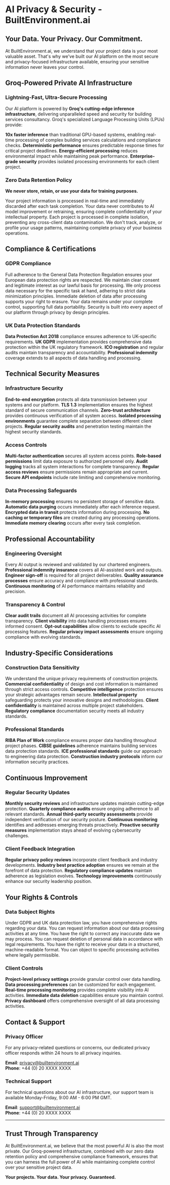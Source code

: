 # AI Privacy & Security - BuiltEnvironment.ai

## Your Data. Your Privacy. Our Commitment.

At BuiltEnvironment.ai, we understand that your project data is your most valuable asset. That's why we've built our AI platform on the most secure and privacy-focused infrastructure available, ensuring your sensitive information never leaves your control.

## Groq-Powered Private AI Infrastructure

### Lightning-Fast, Ultra-Secure Processing

Our AI platform is powered by **Groq's cutting-edge inference infrastructure**, delivering unparalleled speed and security for building services consultancy. Groq's specialized Language Processing Units (LPUs) provide:

**10x faster inference** than traditional GPU-based systems, enabling real-time processing of complex building services calculations and compliance checks. **Deterministic performance** ensures predictable response times for critical project deadlines. **Energy-efficient processing** reduces environmental impact while maintaining peak performance. **Enterprise-grade security** provides isolated processing environments for each client project.

### Zero Data Retention Policy

**We never store, retain, or use your data for training purposes.**

Your project information is processed in real-time and immediately discarded after each task completion. Your data never contributes to AI model improvement or retraining, ensuring complete confidentiality of your intellectual property. Each project is processed in complete isolation, preventing any cross-client data contamination. We don't track, analyze, or profile your usage patterns, maintaining complete privacy of your business operations.

## Compliance & Certifications

### GDPR Compliance

Full adherence to the General Data Protection Regulation ensures your European data protection rights are respected. We maintain clear consent and legitimate interest as our lawful basis for processing. We only process data necessary for the specific task at hand, adhering to strict data minimization principles. Immediate deletion of data after processing supports your right to erasure. Your data remains under your complete control, supporting full data portability. Security is built into every aspect of our platform through privacy by design principles.

### UK Data Protection Standards

**Data Protection Act 2018** compliance ensures adherence to UK-specific requirements. **UK GDPR** implementation provides comprehensive data protection within the UK regulatory framework. **ICO registration** and regular audits maintain transparency and accountability. **Professional indemnity** coverage extends to all aspects of data handling and processing.

## Technical Security Measures

### Infrastructure Security

**End-to-end encryption** protects all data transmission between your systems and our platform. **TLS 1.3** implementation ensures the highest standard of secure communication channels. **Zero-trust architecture** provides continuous verification of all system access. **Isolated processing environments** guarantee complete separation between different client projects. **Regular security audits** and penetration testing maintain the highest security standards.

### Access Controls

**Multi-factor authentication** secures all system access points. **Role-based permissions** limit data exposure to authorized personnel only. **Audit logging** tracks all system interactions for complete transparency. **Regular access reviews** ensure permissions remain appropriate and current. **Secure API endpoints** include rate limiting and comprehensive monitoring.

### Data Processing Safeguards

**In-memory processing** ensures no persistent storage of sensitive data. **Automatic data purging** occurs immediately after each inference request. **Encrypted data in transit** protects information during processing. **No caching or temporary files** are created during any processing operations. **Immediate memory clearing** occurs after every task completion.

## Professional Accountability

### Engineering Oversight

Every AI output is reviewed and validated by our chartered engineers. **Professional indemnity insurance** covers all AI-assisted work and outputs. **Engineer sign-off** is required for all project deliverables. **Quality assurance processes** ensure accuracy and compliance with professional standards. **Continuous monitoring** of AI performance maintains reliability and precision.

### Transparency & Control

**Clear audit trails** document all AI processing activities for complete transparency. **Client visibility** into data handling processes ensures informed consent. **Opt-out capabilities** allow clients to exclude specific AI processing features. **Regular privacy impact assessments** ensure ongoing compliance with evolving standards.

## Industry-Specific Considerations

### Construction Data Sensitivity

We understand the unique privacy requirements of construction projects. **Commercial confidentiality** of design and cost information is maintained through strict access controls. **Competitive intelligence** protection ensures your strategic advantages remain secure. **Intellectual property** safeguarding protects your innovative designs and methodologies. **Client confidentiality** is maintained across multiple project stakeholders. **Regulatory compliance** documentation security meets all industry standards.

### Professional Standards

**RIBA Plan of Work** compliance ensures proper data handling throughout project phases. **CIBSE guidelines** adherence maintains building services data protection standards. **ICE professional standards** guide our approach to engineering data protection. **Construction industry protocols** inform our information security practices.

## Continuous Improvement

### Regular Security Updates

**Monthly security reviews** and infrastructure updates maintain cutting-edge protection. **Quarterly compliance audits** ensure ongoing adherence to all relevant standards. **Annual third-party security assessments** provide independent verification of our security posture. **Continuous monitoring** identifies and addresses emerging threats proactively. **Proactive security measures** implementation stays ahead of evolving cybersecurity challenges.

### Client Feedback Integration

**Regular privacy policy reviews** incorporate client feedback and industry developments. **Industry best practice adoption** ensures we remain at the forefront of data protection. **Regulatory compliance updates** maintain adherence as legislation evolves. **Technology improvements** continuously enhance our security leadership position.

## Your Rights & Controls

### Data Subject Rights

Under GDPR and UK data protection law, you have comprehensive rights regarding your data. You can request information about our data processing activities at any time. You have the right to correct any inaccurate data we may process. You can request deletion of personal data in accordance with legal requirements. You have the right to receive your data in a structured, machine-readable format. You can object to specific processing activities where legally permissible.

### Client Controls

**Project-level privacy settings** provide granular control over data handling. **Data processing preferences** can be customized for each engagement. **Real-time processing monitoring** provides complete visibility into AI activities. **Immediate data deletion** capabilities ensure you maintain control. **Privacy dashboard** offers comprehensive oversight of all data processing activities.

## Contact & Support

### Privacy Officer

For any privacy-related questions or concerns, our dedicated privacy officer responds within 24 hours to all privacy inquiries.

**Email**: privacy@builtenvironment.ai  
**Phone**: +44 (0) 20 XXXX XXXX

### Technical Support

For technical questions about our AI infrastructure, our support team is available Monday-Friday, 9:00 AM - 6:00 PM GMT.

**Email**: support@builtenvironment.ai  
**Phone**: +44 (0) 20 XXXX XXXX

---

## Trust Through Transparency

At BuiltEnvironment.ai, we believe that the most powerful AI is also the most private. Our Groq-powered infrastructure, combined with our zero data retention policy and comprehensive compliance framework, ensures that you can harness the full power of AI while maintaining complete control over your sensitive project data.

**Your projects. Your data. Your privacy. Guaranteed.**
